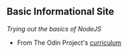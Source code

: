 ## Basic Informational Site

_Trying out the basics of NodeJS_

* From The Odin Project's [curriculum](https://www.theodinproject.com/paths/full-stack-javascript/courses/nodejs/lessons/basic-informational-site)